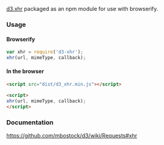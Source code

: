 [d3.xhr](https://github.com/mbostock/d3/wiki/Requests#xhr) packaged as an npm module for use with browserify.

### Usage

#### Browserify

```javascript
var xhr = require('d3-xhr');
xhr(url, mimeType, callback);
```

#### In the browser

```html
<script src="dist/d3_xhr.min.js"></script>

<script>
xhr(url, mimeType, callback);
</script>
```

### Documentation

https://github.com/mbostock/d3/wiki/Requests#xhr
